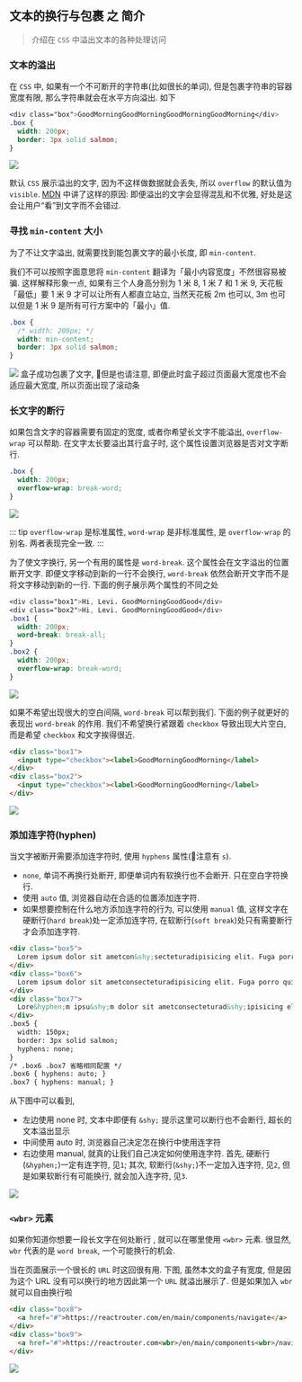 ## 文本的换行与包裹 之 简介
> 介绍在 `CSS` 中溢出文本的各种处理访问

### 文本的溢出
在 `CSS` 中, 如果有一个不可断开的字符串(比如很长的单词), 但是包裹字符串的容器宽度有限, 那么字符串就会在水平方向溢出. 如下
```css
<div class="box">GoodMorningGoodMorningGoodMorningGoodMorning</div>
.box {
  width: 200px;
  border: 3px solid salmon;
}
```

![](../../image/Snipaste_2022-09-15_21-10-27.png)

默认 `CSS` 展示溢出的文字, 因为不这样做数据就会丢失, 所以 `overflow` 的默认值为 `visible`. [MDN](https://developer.mozilla.org/en-US/docs/Web/CSS/CSS_Text/Wrapping_Text) 中讲了这样的原因: 即便溢出的文字会显得混乱和不优雅, 好处是这会让用户“看”到文字而不会错过. 

### 寻找 `min-content` 大小
为了不让文字溢出, 就需要找到能包裹文字的最小长度, 即 `min-content`. 

我们不可以按照字面意思将 `min-content` 翻译为「最小内容宽度」不然很容易被骗. 这样解释形象一点, 如果有三个人身高分别为 1 米 8, 1 米 7 和 1 米 9, 天花板「最低」要 1 米 9 才可以让所有人都直立站立, 当然天花板 2m 也可以, 3m 也可以但是 1 米 9 是所有可行方案中的「最小」值.
```css
.box {
  /* width: 200px; */
  width: min-content;
  border: 3px solid salmon;
}
```
![](../../image/Snipaste_2022-09-15_22-03-57.png)
盒子成功包裹了文字, 📕但是也请注意, 即便此时盒子超过页面最大宽度也不会适应最大宽度, 所以页面出现了滚动条
### 长文字的断行
如果包含文字的容器需要有固定的宽度, 或者你希望长文字不能溢出, `overflow-wrap` 可以帮助. 在文字太长要溢出其行盒子时, 这个属性设置浏览器是否对文字断行.
```css
.box {
  width: 200px;
  overflow-wrap: break-word;
}
```
![](../../image/Snipaste_2022-09-16_08-43-32.png)

::: tip
`overflow-wrap` 是标准属性, `word-wrap` 是非标准属性, 是 `overflow-wrap` 的别名. 两者表现完全一致.
:::

为了使文字换行, 另一个有用的属性是 `word-break`. 这个属性会在文字溢出的位置断开文字. 即便文字移动到新的一行不会换行, `word-break` 依然会断开文字而不是将文字移动到新的一行. 下面的例子展示两个属性的不同之处
```css
<div class="box1">Hi, Levi. GoodMorningGoodGood</div>
<div class="box2">Hi, Levi. GoodMorningGoodGood</div>
.box1 {
  width: 200px;
  word-break: break-all;
}
.box2 {
  width: 200px;
  overflow-wrap: break-word;
}
```
![](../../image/Snipaste_2022-09-16_09-02-39.png)

如果不希望出现很大的空白间隔, `word-break` 可以帮到我们. 下面的例子就更好的表现出 `word-break` 的作用. 我们不希望换行紧跟着 `checkbox` 导致出现大片空白, 而是希望 `checkbox` 和文字挨得很近.
```html
<div class="box1">
  <input type="checkbox"><label>GoodMorningGoodMorning</label>
</div>
<div class="box2">
  <input type="checkbox"><label>GoodMorningGoodMorning</label>
</div>
```
![](../../image/Snipaste_2022-09-16_22-13-46.png)

### 添加连字符(hyphen)
当文字被断开需要添加连字符时, 使用 `hyphens` 属性(📕注意有 `s`). 
- `none`, 单词不再换行处断开, 即便单词内有软换行也不会断开. 只在空白字符换行.
- 使用 `auto` 值, 浏览器自动在合适的位置添加连字符. 
- 如果想要控制在什么地方添加连字符的行为, 可以使用 `manual` 值, 这样文字在硬断行(`hard break`)处一定添加连字符, 在软断行(`soft break`)处只有需要断行才会添加连字符.
```html
<div class="box5">
  Lorem ipsum dolor sit ametcon&shy;secteturadipisicing elit. Fuga porro quisquam sit, solutaconsequunturrerum ex architecto cupiditate? Cum laborumexpeditacupiditatedolores in aliquamarchitectoquasnecessitatibus velit facere?
</div>
<div class="box6">
  Lorem ipsum dolor sit ametconsecteturadipisicing elit. Fuga porro quisquam sit, solutaconsequunturrerum ex architecto cupiditate? Cum laborumexpeditacupiditatedolores in aliquamarchitectoquasnecessitatibus velit facere?
</div>
<div class="box7">
  Lore&hyphen;m ipsu&shy;m dolor sit ametconsecteturad&shy;ipisicing elit. Fuga porro quisquam sit, solutacon&shy;sequunturrerum ex architecto cupiditate? Cum laborumexpeditacupiditated&shy;olores in aliquamarchitectoquasnecessitatibu&shy;s velit facere?
</div>
.box5 {
  width: 150px;
  border: 3px solid salmon;
  hyphens: none;
}
/* .box6 .box7 省略相同配置 */ 
.box6 { hyphens: auto; }
.box7 { hyphens: manual; }
```
从下图中可以看到,
- 左边使用 none 时, 文本中即便有 `&shy;` 提示这里可以断行也不会断行, 超长的文本溢出显示
- 中间使用 auto 时, 浏览器自己决定怎在换行中使用连字符
- 右边使用 manual, 就真的让我们自己决定如何使用连字符. 首先, 硬断行(`&hyphen;`)一定有连字符, 见`1`; 其次, 软断行(`&shy;`)不一定加入连字符, 见`2`, 但是如果软断行有可能换行, 就会加入连字符, 见`3`.

![](../../image/Snipaste_2022-09-17_09-30-58.png)

### `<wbr>` 元素
如果你知道你想要一段长文字在何处断行 , 就可以在哪里使用 `<wbr>` 元素. 很显然, `wbr` 代表的是 `word break`, 一个可能换行的机会.

当在页面展示一个很长的 ``URL`` 时这回很有用. 下图, 虽然本文的盒子有宽度, 但是因为这个 URL 没有可以换行的地方因此第一个 `URL` 就溢出展示了. 但是如果加入 `wbr` 就可以自由换行啦
```html
<div class="box8">
  <a href="#">https://reactrouter.com/en/main/components/navigate</a>
</div>
<div class="box9">
  <a href="#">https://reactrouter.com<wbr>/en/main/components<wbr>/navigate</a>
</div>
```
![](../../image/Snipaste_2022-09-17_10-08-44.png)

